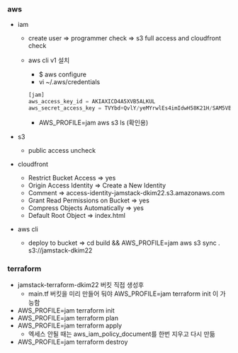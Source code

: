 ### aws

- iam
    - create user ⇒ programmer check ⇒ s3 full access and cloudfront check
    - aws cli v1 설치
        - $ aws configure
        - vi ~/.aws/credentials

        ```jsx
        [jam]
        aws_access_key_id = AKIAXICD4A5XVB5ALKUL
        aws_secret_access_key = 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
        ```

        - AWS_PROFILE=jam aws s3 ls (확인용)

- s3
    - public access uncheck
- cloudfront
    - Restrict Bucket Access ⇒ yes
    - Origin Access Identity ⇒ Create a New Identity
    - Comment ⇒ access-identity-jamstack-dkim22.s3.amazonaws.com
    - Grant Read Permissions on Bucket ⇒ yes
    - Compress Objects Automatically ⇒ yes
    - Default Root Object ⇒ index.html

- aws cli
    - deploy to bucket ⇒ cd build && AWS_PROFILE=jam aws s3 sync . s3://jamstack-dkim22

### terraform

- jamstack-terraform-dkim22 버킷 직접 생성후
  - main.tf 버킷을 미리 만들어 둬야 AWS_PROFILE=jam terraform init 이 가능함
- AWS_PROFILE=jam terraform init
- AWS_PROFILE=jam terraform plan
- AWS_PROFILE=jam terraform apply
  - 엑세스 안될 때는 aws_iam_policy_document를 한번 지우고 다시 만듦
- AWS_PROFILE=jam terraform destroy
